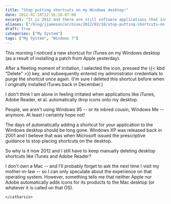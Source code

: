 ```yaml
---
title: "Stop putting shortcuts on my Windows desktop!"
date: 2012-02-18T22:56:10-07:00
excerpt: "It is 2012 and there are still software applications that insist on creating shortcuts on your Windows desktop. Pathetic."
aliases: ["/blog/jjameson/archive/2012/02/18/stop-putting-shortcuts-on-my-windows-desktop.aspx"]
draft: true
categories: ["My System"]
tags: ["My System", "Windows 7"]
---
```


This morning I noticed a new shortcut for iTunes on my Windows desktop (as
a result of installing a patch from Apple yesterday).

After a fleeting moment of irritation, I selected the icon, pressed the
{{< kbd "Delete" >}} key, and subsequently entered my administrator credentials
to purge the shortcut once again. (I'm sure I deleted this shortcut before when
I originally installed iTunes back in December.)

I don't think I am alone in feeling irritated when applications like iTunes,
Adobe Reader, et al.  automatically drop icons onto my desktop.

People, we aren't using Windows 95 -- or its inbred cousin, Windows Me --
anymore. At least I certainly hope not!

The days of automatically adding a shortcut for your application to the Windows
desktop should be long gone. Windows XP was released back in 2001 and I believe
that was when Microsoft issued the prescriptive guidance to stop placing shortcuts
on the desktop.

So why is it now 2012 and I still have to keep manually deleting desktop
shortcuts like iTunes and Adobe Reader?

I don't own a Mac -- and I'll probably forget to ask the next time I visit
my mother-in-law -- so I can only speculate about the experience on that operating
system. However, something tells me that neither Apple nor Adobe automatically
adds icons for its products to the Mac desktop (or whatever it is called on
that OS).

`</catharsis>`

